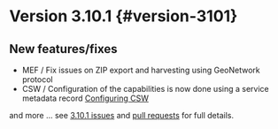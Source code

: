 # Version 3.10.1 {#version-3101}

## New features/fixes

-   MEF / Fix issues on ZIP export and harvesting using GeoNetwork protocol
-   CSW / Configuration of the capabilities is now done using a service metadata record [Configuring CSW](../../administrator-guide/configuring-the-catalog/csw-configuration.md)

and more \... see [3.10.1 issues](https://github.com/geonetwork/core-geonetwork/issues?q=is%3Aissue+milestone%3A3.10.1+is%3Aclosed) and [pull requests](https://github.com/geonetwork/core-geonetwork/pulls?q=milestone%3A3.10.1+is%3Aclosed+is%3Apr) for full details.
